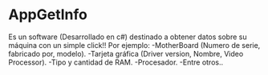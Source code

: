 # AppGetInfo

Es un software (Desarrollado en c#) destinado a obtener datos sobre su máquina con un simple click!! 
Por ejemplo:
-MotherBoard (Numero de serie, fabricado por, modelo).
-Tarjeta gráfica (Driver version, Nombre, Video Processor).
-Tipo y cantidad de RAM.
-Procesador.
-Entre otros..
